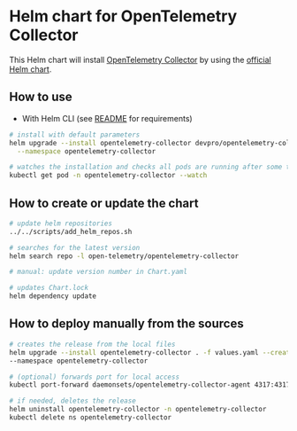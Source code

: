 # Helm chart for OpenTelemetry Collector

This Helm chart will install [OpenTelemetry Collector](https://opentelemetry.io/docs/collector/)
by using the [official Helm chart](https://github.com/open-telemetry/opentelemetry-helm-charts).

## How to use

- With Helm CLI (see [README](../../README.md#from-helm-cli) for requirements)

```bash
# install with default parameters
helm upgrade --install opentelemetry-collector devpro/opentelemetry-collector --create-namespace \
  --namespace opentelemetry-collector

# watches the installation and checks all pods are running after some time
kubectl get pod -n opentelemetry-collector --watch
```

## How to create or update the chart

```bash
# update helm repositories
../../scripts/add_helm_repos.sh

# searches for the latest version
helm search repo -l open-telemetry/opentelemetry-collector

# manual: update version number in Chart.yaml

# updates Chart.lock
helm dependency update
```

## How to deploy manually from the sources

```bash
# creates the release from the local files
helm upgrade --install opentelemetry-collector . -f values.yaml --create-namespace \
--namespace opentelemetry-collector

# (optional) forwards port for local access
kubectl port-forward daemonsets/opentelemetry-collector-agent 4317:4317 -n opentelemetry-collector

# if needed, deletes the release
helm uninstall opentelemetry-collector -n opentelemetry-collector
kubectl delete ns opentelemetry-collector
```
